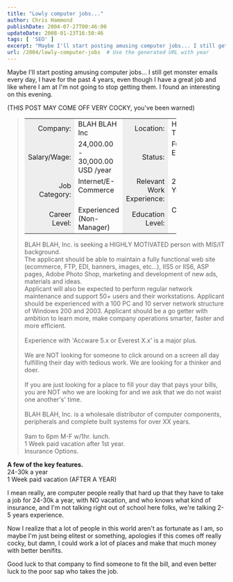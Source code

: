 ```yaml
---
title: "Lowly computer jobs..."
author: Chris Hammond
publishDate: 2004-07-27T00:46:00
updateDate: 2008-01-23T16:50:46
tags: [ 'SEO' ]
excerpt: "Maybe I'll start posting amusing computer jobs... I still get monster emails every day, I have for the past 4 years,&nbsp;even though I have a great job and like where I am at I'm not going to stop&nbsp;getting them. I found an interesting on this evening. (THIS POST MAY COME OFF VERY COCKY, you've been warned)      Company: BLAH BLAH Inc Location: Houston, TX  Salary/Wage: 24,000.00 - 30,000.00 USD /year Status: Full Time, Employee  Job Category: Internet/E-Commerce Relevant Work Experience: 2+ to 5 Years  Career Level: Experienced (Non-Manager) Education Level: Certification BLAH BLAH, Inc. is seeking a HIGHLY MOTIVATED person with MIS/IT background.The applicant should be able to maintain a fully functional web site (ecommerce, FTP, EDI, banners, images, etc...), IIS5 or IIS6, ASP pages, Adobe Photo Shop, marketing and development of new ads, materials and ideas. Applicant will also be expected to perform regular network maintenance and support 50+ users and their workstations. Applicant should be experienced with a 100 PC and 10 server network structure of Windows 200 and 2003. Applicant should be a go getter with ambition to learn more, make company operations smarter, faster and more efficient. Experience with 'Accware 5.x or Everest X.x' is a major plus.We are NOT looking for someone to click around on a screen all day fulfilling their day with tedious work. We are looking for a thinker and doer.If you are just looking for a place to fill your day that pays your bills, you are NOT who we are looking for and we ask that we do not waist one another's' time.BLAH BLAH, Inc. is a wholesale distributor of computer components, peripherals and complete built systems for over&nbsp;XX years.9am to 6pm M-F w/1hr. lunch.1 Week paid vacation after 1st year.Insurance Options. A few of the key features.24-30k a year1 Week paid vacation (AFTER A YEAR) I mean really, are computer people really that hard up that they have to take a job for 24-30k a year, with NO vacation, and who knows what kind of insurance, and I'm not talking right out of school here folks, we're talking 2-5 years experience. Now I realize that a lot of people in this world aren't as fortunate as I am, so maybe I'm just being elitest or something, apologies if this comes off really cocky, but damn, I could work a lot of places and make that much money with better benifits. Good luck to that company to find someone to fit the bill, and even better luck to the poor sap who takes the..."
url: /2004/lowly-computer-jobs  # Use the generated URL with year
---
```

<P>Maybe I'll start posting amusing computer jobs... I still get monster emails every day, I have for the past 4 years,&nbsp;even though I have a great job and like where I am at I'm not going to stop&nbsp;getting them. I found an interesting on this evening.</P> <P>(THIS POST MAY COME OFF VERY COCKY, you've been warned)</P> <BLOCKQUOTE dir=ltr style="MARGIN-RIGHT: 0px"> <P><SPAN id=TrackingJobBody NAME="TrackingJobBody"> <TABLE style="WIDTH: 350px" cellSpacing=2 cellPadding=3 border=0> <TBODY> <TR> <TD class=FormLabelBold vAlign=center align=right width="25%" bgColor=#eeeeee>Company:</TD> <TD class=FormLabel vAlign=top>BLAH BLAH Inc</TD> <TD class=FormLabelBold vAlign=center align=right width="25%" bgColor=#eeeeee>Location:</TD> <TD class=FormLabel vAlign=top>Houston, TX</TD></TR> <TR> <TD class=FormLabelBold vAlign=center align=right width="25%" bgColor=#eeeeee>Salary/Wage:</TD> <TD class=FormLabel vAlign=top>24,000.00 - 30,000.00 USD /year</TD> <TD class=FormLabelBold vAlign=center align=right width="25%" bgColor=#eeeeee>Status:</TD> <TD class=FormLabel vAlign=top>Full Time, Employee</TD></TR> <TR> <TD class=FormLabelBold vAlign=center align=right width="25%" bgColor=#eeeeee>Job Category:</TD> <TD class=FormLabel vAlign=top>Internet/E-Commerce</TD> <TD class=FormLabelBold vAlign=center align=right width="25%" bgColor=#eeeeee>Relevant Work Experience:</TD> <TD class=FormLabel vAlign=top>2+ to 5 Years</TD></TR> <TR> <TD class=FormLabelBold vAlign=center align=right width="25%" bgColor=#eeeeee>Career Level:</TD> <TD class=FormLabel vAlign=top>Experienced (Non-Manager)</TD> <TD class=FormLabelBold vAlign=center align=right width="25%" bgColor=#eeeeee>Education Level:</TD> <TD class=FormLabel vAlign=top>Certification</TD></TR></TBODY></TABLE></SPAN></P> <P><SPAN NAME="TrackingJobBody">BLAH BLAH, Inc. is seeking a HIGHLY MOTIVATED person with MIS/IT background.<BR>The applicant should be able to maintain a fully functional web site (ecommerce, FTP, EDI, banners, images, etc...), IIS5 or IIS6, ASP pages, Adobe Photo Shop, marketing and development of new ads, materials and ideas. <BR>Applicant will also be expected to perform regular network maintenance and support 50+ users and their workstations. Applicant should be experienced with a 100 PC and 10 server network structure of Windows 200 and 2003. Applicant should be a go getter with ambition to learn more, make company operations smarter, faster and more efficient. <BR><BR>Experience with 'Accware 5.x or Everest X.x' is a major plus.<BR><BR>We are NOT looking for someone to click around on a screen all day fulfilling their day with tedious work. We are looking for a thinker and doer.<BR><BR>If you are just looking for a place to fill your day that pays your bills, you are NOT who we are looking for and we ask that we do not waist one another's' time.<BR><BR>BLAH BLAH, Inc. is a wholesale distributor of computer components, peripherals and complete built systems for over&nbsp;XX years.<BR><BR>9am to 6pm M-F w/1hr. lunch.<BR>1 Week paid vacation after 1st year.<BR>Insurance Options.</SPAN></P></BLOCKQUOTE> <P dir=ltr><SPAN NAME="TrackingJobBody"><STRONG>A few of the key features.<BR></STRONG></SPAN><SPAN NAME="TrackingJobBody">24-30k a year<BR>1 Week paid vacation (AFTER A YEAR)</SPAN></P> <P dir=ltr><SPAN NAME="TrackingJobBody">I mean really, are computer people really that hard up that they have to take a job for 24-30k a year, with NO vacation, and who knows what kind of insurance, and I'm not talking right out of school here folks, we're talking 2-5 years experience.</SPAN></P> <P dir=ltr><SPAN NAME="TrackingJobBody">Now I realize that a lot of people in this world aren't as fortunate as I am, so maybe I'm just being elitest or something, apologies if this comes off really cocky, but damn, I could work a lot of places and make that much money with better benifits.</SPAN></P> <P dir=ltr><SPAN NAME="TrackingJobBody">Good luck to that company to find someone to fit the bill, and even better luck to the poor sap who takes the job.</P></SPAN>
